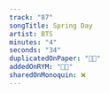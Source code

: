 ```yaml
---
track: "87"
songTitle: Spring Day
artist: BTS
minutes: "4"
seconds: "34"
duplicatedOnPaper: "👍🏻"
addedOnRYM: "👍🏻"
sharedOnMonoquin: ❌
---
```

